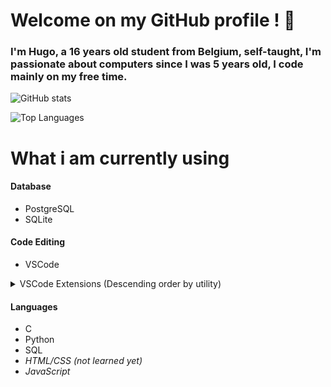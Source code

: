 # Welcome on my GitHub profile ! 👋
### I'm Hugo, a 16 years old student from Belgium, self-taught, I'm passionate about computers since I was 5 years old, I code mainly on my free time.


![GitHub stats](https://github-readme-stats.vercel.app/api?username=EnPeignoir&count_private=true&include_all_commits=true&hide=stars,issues)

![Top Languages](https://github-readme-stats.vercel.app/api/top-langs/?username=EnPeignoir&layout=compact)


# What i am currently using 
<!-- Something more visual won't kill !!! --->

#### Database
- PostgreSQL
- SQLite

#### Code Editing
- VSCode
<details>
  <summary>VSCode Extensions (Descending order by utility)</summary>

- [Tabnine](https://www.tabnine.com)
- [Error Lens](https://marketplace.visualstudio.com/items?itemName=usernamehw.errorlens)
- [Pylance](https://marketplace.visualstudio.com/items?itemName=ms-python.vscode-pylance)
- [Python Preview](https://marketplace.visualstudio.com/items?itemName=dongli.python-preview)/[AREPL for Python](https://marketplace.visualstudio.com/items?itemName=almenon.arepl)
- [Bracket Pair Colorizer](https://marketplace.visualstudio.com/items?itemName=CoenraadS.bracket-pair-colorizer)/[Better Comments](https://marketplace.visualstudio.com/items?itemName=aaron-bond.better-comments)/[Prettier](https://marketplace.visualstudio.com/items?itemName=esbenp.prettier-vscode)
- [Python Docstring Generator](https://marketplace.visualstudio.com/items?itemName=njpwerner.autodocstring)
- [Python Indent](https://marketplace.visualstudio.com/items?itemName=KevinRose.vsc-python-indent)
- [Project Manager](https://marketplace.visualstudio.com/items?itemName=alefragnani.project-manager)
- [vscode-icons](https://marketplace.visualstudio.com/items?itemName=vscode-icons-team.vscode-icons)
- [Discord Presence](https://marketplace.visualstudio.com/items?itemName=icrawl.discord-vscode)
- [CodeSnap](https://marketplace.visualstudio.com/items?itemName=adpyke.codesnap)
</details>

#### Languages
- C
- Python
- SQL
- *HTML/CSS (not learned yet)*
- *JavaScript*



<!--
**EnPeignoir/EnPeignoir** is a ✨ _special_ ✨ repository because its `README.md` (this file) appears on your GitHub profile.

Here are some ideas to get you started:

- 🔭 I’m currently working on ...
- 🌱 I’m currently learning ...
- 👯 I’m looking to collaborate on ...
- 🤔 I’m looking for help with ...
- 💬 Ask me about ...
- 📫 How to reach me: ...
- 😄 Pronouns: ...
- ⚡ Fun fact: ...
-->

